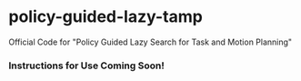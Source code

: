 # policy-guided-lazy-tamp
Official Code for "Policy Guided Lazy Search for Task and Motion Planning"

### Instructions for Use Coming Soon!
